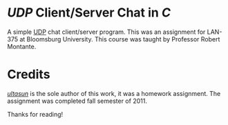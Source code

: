 # *UDP* Client/Server Chat in *C*

A simple [UDP](https://en.wikipedia.org/wiki/User_Datagram_Protocol) chat client/server program.
This was an assignment for LAN-375 at Bloomsburg University.
This course was taught by Professor Robert Montante.

# Credits
[*ultasun*](https://github.com/ultasun) is the sole author of this work, it was a homework assignment. 
The assignment was completed fall semester of 2011.

Thanks for reading!
